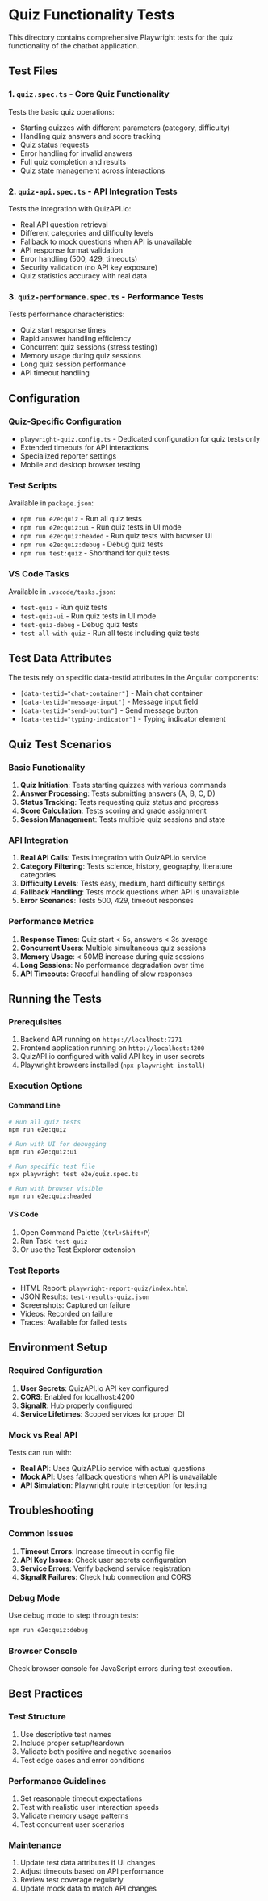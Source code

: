# Quiz Functionality Tests

This directory contains comprehensive Playwright tests for the quiz functionality of the chatbot application.

## Test Files

### 1. `quiz.spec.ts` - Core Quiz Functionality
Tests the basic quiz operations:
- Starting quizzes with different parameters (category, difficulty)
- Handling quiz answers and score tracking
- Quiz status requests
- Error handling for invalid answers
- Full quiz completion and results
- Quiz state management across interactions

### 2. `quiz-api.spec.ts` - API Integration Tests
Tests the integration with QuizAPI.io:
- Real API question retrieval
- Different categories and difficulty levels
- Fallback to mock questions when API is unavailable
- API response format validation
- Error handling (500, 429, timeouts)
- Security validation (no API key exposure)
- Quiz statistics accuracy with real data

### 3. `quiz-performance.spec.ts` - Performance Tests
Tests performance characteristics:
- Quiz start response times
- Rapid answer handling efficiency
- Concurrent quiz sessions (stress testing)
- Memory usage during quiz sessions
- Long quiz session performance
- API timeout handling

## Configuration

### Quiz-Specific Configuration
- `playwright-quiz.config.ts` - Dedicated configuration for quiz tests only
- Extended timeouts for API interactions
- Specialized reporter settings
- Mobile and desktop browser testing

### Test Scripts
Available in `package.json`:
- `npm run e2e:quiz` - Run all quiz tests
- `npm run e2e:quiz:ui` - Run quiz tests in UI mode
- `npm run e2e:quiz:headed` - Run quiz tests with browser UI
- `npm run e2e:quiz:debug` - Debug quiz tests
- `npm run test:quiz` - Shorthand for quiz tests

### VS Code Tasks
Available in `.vscode/tasks.json`:
- `test-quiz` - Run quiz tests
- `test-quiz-ui` - Run quiz tests in UI mode
- `test-quiz-debug` - Debug quiz tests
- `test-all-with-quiz` - Run all tests including quiz tests

## Test Data Attributes

The tests rely on specific data-testid attributes in the Angular components:
- `[data-testid="chat-container"]` - Main chat container
- `[data-testid="message-input"]` - Message input field
- `[data-testid="send-button"]` - Send message button
- `[data-testid="typing-indicator"]` - Typing indicator element

## Quiz Test Scenarios

### Basic Functionality
1. **Quiz Initiation**: Tests starting quizzes with various commands
2. **Answer Processing**: Tests submitting answers (A, B, C, D)
3. **Status Tracking**: Tests requesting quiz status and progress
4. **Score Calculation**: Tests scoring and grade assignment
5. **Session Management**: Tests multiple quiz sessions and state

### API Integration
1. **Real API Calls**: Tests integration with QuizAPI.io service
2. **Category Filtering**: Tests science, history, geography, literature categories
3. **Difficulty Levels**: Tests easy, medium, hard difficulty settings
4. **Fallback Handling**: Tests mock questions when API is unavailable
5. **Error Scenarios**: Tests 500, 429, timeout responses

### Performance Metrics
1. **Response Times**: Quiz start < 5s, answers < 3s average
2. **Concurrent Users**: Multiple simultaneous quiz sessions
3. **Memory Usage**: < 50MB increase during quiz sessions
4. **Long Sessions**: No performance degradation over time
5. **API Timeouts**: Graceful handling of slow responses

## Running the Tests

### Prerequisites
1. Backend API running on `https://localhost:7271`
2. Frontend application running on `http://localhost:4200`
3. QuizAPI.io configured with valid API key in user secrets
4. Playwright browsers installed (`npx playwright install`)

### Execution Options

#### Command Line
```bash
# Run all quiz tests
npm run e2e:quiz

# Run with UI for debugging
npm run e2e:quiz:ui

# Run specific test file
npx playwright test e2e/quiz.spec.ts

# Run with browser visible
npm run e2e:quiz:headed
```

#### VS Code
1. Open Command Palette (`Ctrl+Shift+P`)
2. Run Task: `test-quiz`
3. Or use the Test Explorer extension

### Test Reports
- HTML Report: `playwright-report-quiz/index.html`
- JSON Results: `test-results-quiz.json`
- Screenshots: Captured on failure
- Videos: Recorded on failure
- Traces: Available for failed tests

## Environment Setup

### Required Configuration
1. **User Secrets**: QuizAPI.io API key configured
2. **CORS**: Enabled for localhost:4200
3. **SignalR**: Hub properly configured
4. **Service Lifetimes**: Scoped services for proper DI

### Mock vs Real API
Tests can run with:
- **Real API**: Uses QuizAPI.io service with actual questions
- **Mock API**: Uses fallback questions when API is unavailable
- **API Simulation**: Playwright route interception for testing

## Troubleshooting

### Common Issues
1. **Timeout Errors**: Increase timeout in config file
2. **API Key Issues**: Check user secrets configuration
3. **Service Errors**: Verify backend service registration
4. **SignalR Failures**: Check hub connection and CORS

### Debug Mode
Use debug mode to step through tests:
```bash
npm run e2e:quiz:debug
```

### Browser Console
Check browser console for JavaScript errors during test execution.

## Best Practices

### Test Structure
1. Use descriptive test names
2. Include proper setup/teardown
3. Validate both positive and negative scenarios
4. Test edge cases and error conditions

### Performance Guidelines
1. Set reasonable timeout expectations
2. Test with realistic user interaction speeds
3. Validate memory usage patterns
4. Test concurrent user scenarios

### Maintenance
1. Update test data attributes if UI changes
2. Adjust timeouts based on API performance
3. Review test coverage regularly
4. Update mock data to match API changes
